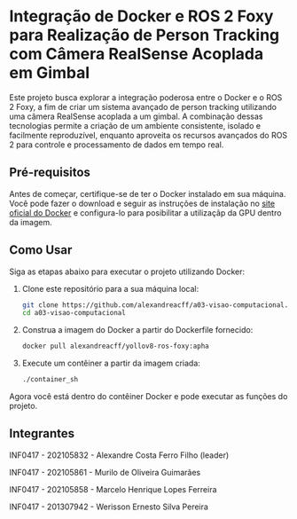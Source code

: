 # Integração de Docker e ROS 2 Foxy para Realização de Person Tracking com Câmera RealSense Acoplada em Gimbal

Este projeto busca explorar a integração poderosa entre o Docker e o ROS 2 Foxy, a fim de criar um sistema avançado de person tracking utilizando uma câmera RealSense acoplada a um gimbal. A combinação dessas tecnologias permite a criação de um ambiente consistente, isolado e facilmente reproduzível, enquanto aproveita os recursos avançados do ROS 2 para controle e processamento de dados em tempo real.

## Pré-requisitos

Antes de começar, certifique-se de ter o Docker instalado em sua máquina. Você pode fazer o download e seguir as instruções de instalação no [site oficial do Docker](https://www.docker.com/get-started) e configura-lo para posibilitar a utilizaçãp da GPU dentro da imagem.

## Como Usar

Siga as etapas abaixo para executar o projeto utilizando Docker:

1. Clone este repositório para a sua máquina local:

   ```bash
   git clone https://github.com/alexandreacff/a03-visao-computacional.git
   cd a03-visao-computacional
   ```

2. Construa a imagem do Docker a partir do Dockerfile fornecido:

   ```bash
   docker pull alexandreacff/yollov8-ros-foxy:apha
   ```

3. Execute um contêiner a partir da imagem criada:

   ```bash
   ./container_sh
   ```

Agora você está dentro do contêiner Docker e pode executar as funções do projeto.

## Integrantes


INF0417 - 202105832 - Alexandre Costa Ferro Filho (leader)

INF0417 - 202105861 - Murilo de Oliveira Guimarães

INF0417 - 202105858 - Marcelo Henrique Lopes Ferreira

INF0417 - 201307942 - Werisson Ernesto Silva Pereira
